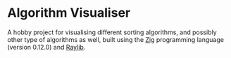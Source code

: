 # Algorithm Visualiser
A hobby project for visualising different sorting algorithms, and possibly other type of algorithms as well, built using the [Zig](https://ziglang.org/) programming language (version 0.12.0) and [Raylib](https://www.raylib.com/).
